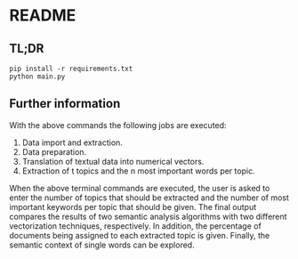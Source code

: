 # README
## TL;DR
`pip install -r requirements.txt`  
`python main.py`

## Further information
With the above commands the following jobs are executed: 
1. Data import and extraction.
2. Data preparation.
3. Translation of textual data into numerical vectors.
4. Extraction of t topics and the n most important words per topic.

When the above terminal commands are executed, the user is asked to enter the number of topics that should be extracted and the number of most important keywords per topic that should be given.
The final output compares the results of two semantic analysis algorithms with two different vectorization techniques, respectively.
In addition, the percentage of documents being assigned to each extracted topic is given. Finally, the semantic context of single words can be explored.
